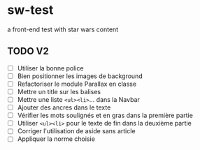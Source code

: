 # sw-test
a front-end test with star wars content

## TODO V2
- [ ] Utiliser la bonne police
- [ ] Bien positionner les images de background
- [ ] Refactoriser le module Parallax en classe
- [ ] Mettre un title sur les balises <a />
- [ ] Mettre une liste ``<ul><li>``... dans la Navbar
- [ ] Ajouter des ancres dans le texte
- [ ] Vérifier les mots soulignés et en gras dans la première partie
- [ ] Utiliser ``<ul><li>`` pour le texte de fin dans la deuxième partie
- [ ] Corriger l'utilisation de aside sans article
- [ ] Appliquer la norme choisie
